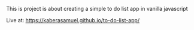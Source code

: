 This is project is about creating a simple to do list app in vanilla javascript

Live at: https://kaberasamuel.github.io/to-do-list-app/
